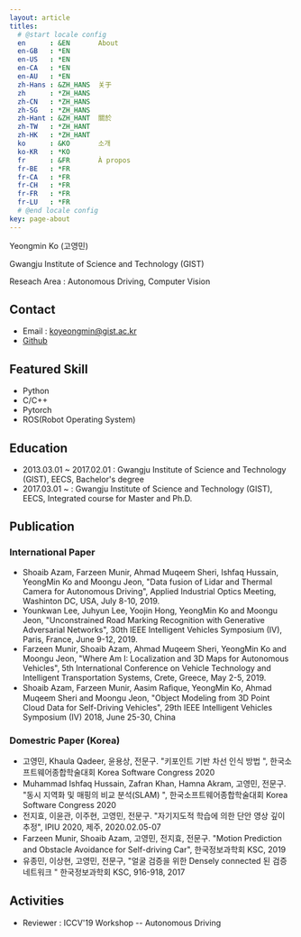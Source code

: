 ```yaml
---
layout: article
titles:
  # @start locale config
  en      : &EN       About
  en-GB   : *EN
  en-US   : *EN
  en-CA   : *EN
  en-AU   : *EN
  zh-Hans : &ZH_HANS  关于
  zh      : *ZH_HANS
  zh-CN   : *ZH_HANS
  zh-SG   : *ZH_HANS
  zh-Hant : &ZH_HANT  關於
  zh-TW   : *ZH_HANT
  zh-HK   : *ZH_HANT
  ko      : &KO       소개
  ko-KR   : *KO
  fr      : &FR       À propos
  fr-BE   : *FR
  fr-CA   : *FR
  fr-CH   : *FR
  fr-FR   : *FR
  fr-LU   : *FR
  # @end locale config
key: page-about
---
```


Yeongmin Ko (고영민)

Gwangju Institute of Science and Technology (GIST)

Reseach Area : Autonomous Driving, Computer Vision

## Contact

- Email : koyeongmin@gist.ac.kr
- [Github](https://github.com/koyeongmin)

## Featured Skill

- Python
- C/C++
- Pytorch
- ROS(Robot Operating System)

## Education

- 2013.03.01 ~ 2017.02.01 : Gwangju Institute of Science and Technology (GIST), EECS, Bachelor's degree
- 2017.03.01 ~  : Gwangju Institute of Science and Technology (GIST), EECS, Integrated course for Master and Ph.D.

## Publication

### International Paper

- Shoaib Azam, Farzeen Munir, Ahmad Muqeem Sheri, Ishfaq Hussain, YeongMin Ko and Moongu Jeon, "Data fusion of Lidar and Thermal Camera for Autonomous Driving",  Applied Industrial Optics Meeting,  Washinton DC, USA,  July 8-10, 2019.
- Younkwan Lee,  Juhyun Lee, Yoojin Hong,  YeongMin Ko and Moongu Jeon, "Unconstrained Road Marking Recognition with Generative Adversarial Networks",  30th IEEE Intelligent Vehicles Symposium (IV), Paris, France, June 9-12, 2019.
- Farzeen Munir, Shoaib Azam, Ahmad Muqeem Sheri, YeongMin Ko and Moongu Jeon, "Where Am I: Localization and 3D Maps for Autonomous Vehicles", 5th International Conference on Vehicle Technology and Intelligent Transportation Systems,  Crete, Greece, May 2-5, 2019.
- Shoaib Azam, Farzeen Munir, Aasim Raﬁque, YeongMin Ko, Ahmad Muqeem Sheri and Moongu Jeon, "Object Modeling from 3D Point Cloud Data for Self-Driving Vehicles", 29th IEEE Intelligent Vehicles Symposium (IV) 2018, June 25-30, China

### Domestric Paper (Korea)

- 고영민,  Khaula Qadeer, 윤용상, 전문구. "키포인트 기반 차선 인식 방법 ", 한국소프트웨어종합학술대회 Korea Software Congress 2020
- Muhammad Ishfaq Hussain, Zafran Khan, Hamna Akram, 고영민, 전문구. "동시 지역화 및 매핑의 비교 분석(SLAM) ", 한국소프트웨어종합학술대회 Korea Software Congress 2020
- 전지효, 이윤관, 이주현, 고영민, 전문구. "자기지도적 학습에 의한 단안 영상 깊이 추정", IPIU 2020, 제주, 2020.02.05-07
- Farzeen Munir, Shoaib Azam, 고영민, 전지효, 전문구. "Motion Prediction and Obstacle Avoidance for Self-driving Car", 한국정보과학회 KSC, 2019
- 유종민, 이상현, 고영민, 전문구, "얼굴 검증을 위한 Densely connected 된 검증 네트워크 " 한국정보과학회 KSC, 916-918, 2017

## Activities
- Reviewer : ICCV'19 Workshop -- Autonomous Driving



